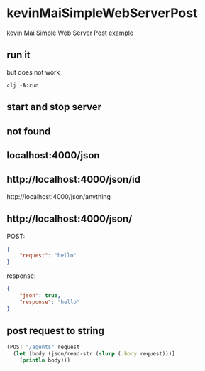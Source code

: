 # kevinMaiSimpleWebServerPost
kevin Mai Simple Web Server Post example

## run it
but does not work
```shell
clj -A:run
```

## start and stop server

## not found

## localhost:4000/json

## http://localhost:4000/json/id
http://localhost:4000/json/anything

## http://localhost:4000/json/
POST:
```json
{
    "request": "hello"
}
```
response:
```json
{
    "json": true,
    "response": "hello"
}
```

## post request to string
```clojure
(POST "/agents" request
  (let [body (json/read-str (slurp (:body request)))]
    (println body)))
```